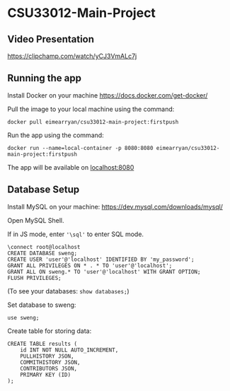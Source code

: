 # CSU33012-Main-Project

## Video Presentation

https://clipchamp.com/watch/yCJ3VmALc7j

## Running the app

Install Docker on your machine https://docs.docker.com/get-docker/

Pull the image to your local machine using the command:
```
docker pull eimearryan/csu33012-main-project:firstpush
```
Run the app using the command:
```
docker run --name=local-container -p 8080:8080 eimearryan/csu33012-main-project:firstpush
```

The app will be available on [localhost:8080](http://localhost:8080/)


## Database Setup
Install MySQL on your machine: https://dev.mysql.com/downloads/mysql/

Open MySQL Shell.

If in JS mode, enter ```'\sql'``` to enter SQL mode.
```
\connect root@localhost
CREATE DATABASE sweng;
CREATE USER 'user'@'localhost' IDENTIFIED BY 'my_password';
GRANT ALL PRIVILEGES ON * . * TO 'user'@'localhost';
GRANT ALL ON sweng.* TO 'user'@'localhost' WITH GRANT OPTION;
FLUSH PRIVILEGES;
```

(To see your databases: ```show databases;```)

Set database to sweng: 
```
use sweng;
```
Create table for storing data:
```
CREATE TABLE results (
	id INT NOT NULL AUTO_INCREMENT, 
	PULLHISTORY JSON, 
	COMMITHISTORY JSON, 
	CONTRIBUTORS JSON, 
	PRIMARY KEY (ID)
);
```

